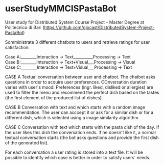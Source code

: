 # userStudyMMCISPastaBot
User study for Distributed System Course Project - Master Degree at Politecnico di Bari
(https://github.com/giocast/DistributedSystem-Project-PastaBot)

Somministrate 3 different chatbots to users and retrieve ratings for user satisfaction. 


Case A:________Interaction -> Text__________Processing -> Text          
Case B:________Interaction -> Text+Visual___Processing -> Visual                   
Case C:________Interaction -> Text+Visual___Processing -> Text
          
                 

CASE A
Textual conversation between user and chatbot. The chatbot asks questions in order to acquire user preferences. COnversation duration varies with user's mood. Preferences (ingr. liked, disliked or allergies) are used to filter the menu and recommend the perfect dish based on the tastes (the first element of the produced list of dishes). 

CASE B
Conversation with text and which starts with a random image recommendation. The user can acccept it or ask for a similar dish or for a different dish, which is selected using a image similarity algorithm. 

CASE C
Conversation with text which starts with the pasta dish of the day. If the user likes this dish the conversation ends. If he doesn't like it, a normal textual conversation starts (the bot asks questions and provide the first dish of the generated list). 


For each conversation a user rating is stored into a text file. It will be possible to identify which case is better in order to satisfy users' needs. 
